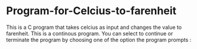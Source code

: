# Program-for-Celcius-to-farenheit
This is a C program that takes celcius as input and changes the value to farenheit. This is a continous program. You can select to continue or terminate the program by choosing one of the option the program prompts :
